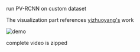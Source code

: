 run PV-RCNN on custom dataset

The visualization part references [yizhuoyang's](https://github.com/yizhuoyang/AV-PedAware) work

![demo](https://github.com/wowlegchout/OpenPCDet-on-custom-dataset/assets/126863688/e69669ef-0cbb-4e85-9bb0-38feb2aa8bfe)

complete video is zipped
